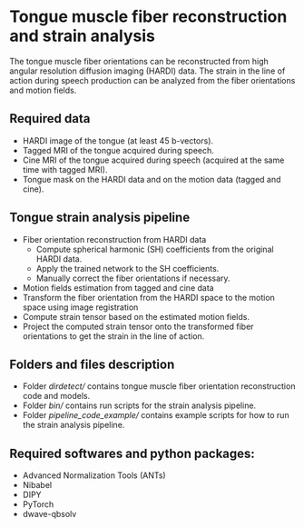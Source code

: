 # Tongue muscle fiber reconstruction and strain analysis

The tongue muscle fiber orientations can be reconstructed from high angular resolution diffusion imaging (HARDI) data. The strain in the line of action during speech production can be analyzed from the fiber orientations and motion fields.

## Required data
 - HARDI image of the tongue (at least 45 b-vectors).
 - Tagged MRI of the tongue acquired during speech.
 - Cine MRI of the tongue acquired during speech (acquired at the same time with tagged MRI).
 - Tongue mask on the HARDI data and on the motion data (tagged and cine).

## Tongue strain analysis pipeline
 - Fiber orientation reconstruction from HARDI data
   * Compute spherical harmonic (SH) coefficients from the original HARDI data.
   * Apply the trained network to the SH coefficients.
   * Manually correct the fiber orientations if necessary.
 - Motion fields estimation from tagged and cine data
 - Transform the fiber orientation from the HARDI space to the motion space using image registration
 - Compute strain tensor based on the estimated motion fields.
 - Project the computed strain tensor onto the transformed fiber orientations to get the strain in the line of action.

## Folders and files description
 - Folder _dirdetect/_ contains tongue muscle fiber orientation reconstruction code and models.
 - Folder _bin/_ contains run scripts for the strain analysis pipeline.
 - Folder _pipeline_code_example/_ contains example scripts for how to run the strain analysis pipeline.

## Required softwares and python packages:
 - Advanced Normalization Tools (ANTs)
 - Nibabel
 - DIPY
 - PyTorch
 - dwave-qbsolv
